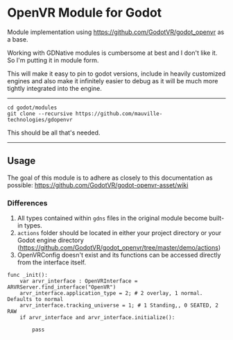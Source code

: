 # OpenVR Module for Godot

Module implementation using https://github.com/GodotVR/godot_openvr as a base.

Working with GDNative modules is cumbersome at best and I don't like it. So I'm putting it in module form. 

This will make it easy to pin to godot versions, include in heavily customized engines and also make it infinitely easier to debug as it will be much more tightly integrated into the engine.

___

```
cd godot/modules
git clone --recursive https://github.com/mauville-technologies/gdopenvr
```

This should be all that's needed.

___

## Usage

The goal of this module is to adhere as closely to this documentation as possible:
https://github.com/GodotVR/godot-openvr-asset/wiki

### Differences

1) All types contained within `gdns` files in the original module become built-in types.
1) `actions` folder should be located in either your project directory or your Godot engine directory
(https://github.com/GodotVR/godot_openvr/tree/master/demo/actions)
1) OpenVRConfig doesn't exist and its functions can be accessed directly from the interface itself.

```
func _init():
	var arvr_interface : OpenVRInterface = ARVRServer.find_interface("OpenVR")
	arvr_interface.application_type = 2; # 2 overlay, 1 normal. Defaults to normal
	arvr_interface.tracking_universe = 1; # 1 Standing,, 0 SEATED, 2 RAW
	if arvr_interface and arvr_interface.initialize():
		
		pass
```